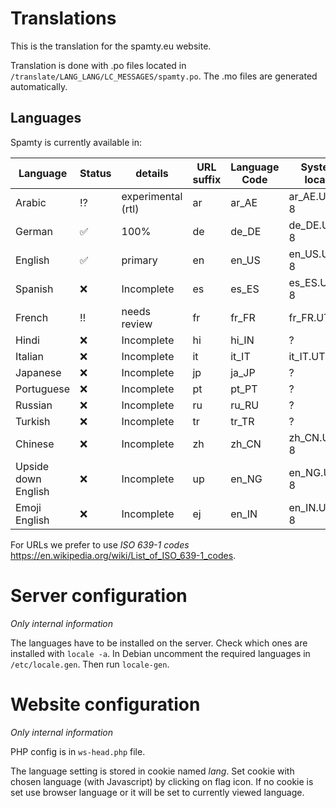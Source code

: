 # Translations

This is the translation for the spamty.eu website.

Translation is done with .po files located in `/translate/LANG_LANG/LC_MESSAGES/spamty.po`.
The .mo files are generated automatically.


## Languages

Spamty is currently available in:

|Language |Status |details |URL suffix |Language Code |System locale |
|---|---|---|---|---|---|
|Arabic |:interrobang: |experimental (rtl) |ar |ar_AE |ar_AE.UTF-8 |
|German |:white_check_mark: |100% |de |de_DE |de_DE.UTF-8 |
|English |:white_check_mark: |primary |en |en_US |en_US.UTF-8 |
|Spanish |:x: |Incomplete |es |es_ES |es_ES.UTF-8 |
|French |:bangbang: |needs review |fr |fr_FR |fr_FR.UTF-8 |
|Hindi |:x: |Incomplete |hi |hi_IN |? |
|Italian |:x: |Incomplete |it |it_IT |it_IT.UTF-8? |
|Japanese |:x: |Incomplete |jp |ja_JP |? |
|Portuguese |:x: |Incomplete |pt |pt_PT |? |
|Russian |:x: |Incomplete |ru |ru_RU |? |
|Turkish |:x: |Incomplete |tr |tr_TR |? |
|Chinese |:x: |Incomplete |zh |zh_CN |zh_CN.UTF-8 |
|Upside down English |:x: |Incomplete |up |en_NG |en_NG.UTF-8 |
|Emoji English |:x: |Incomplete |ej |en_IN |en_IN.UTF-8 |


For URLs we prefer to use *ISO 639-1 codes* <https://en.wikipedia.org/wiki/List_of_ISO_639-1_codes>.



# Server configuration

_Only internal information_

The languages have to be installed on the server. Check which ones are installed with `locale -a`.
In Debian uncomment the required languages in `/etc/locale.gen`. Then run `locale-gen`.

# Website configuration

_Only internal information_

PHP config is in `ws-head.php` file.

The language setting is stored in cookie named *lang*.
Set cookie with chosen language (with Javascript) by clicking on flag icon.
If no cookie is set use browser language or it will be set to currently viewed language.
